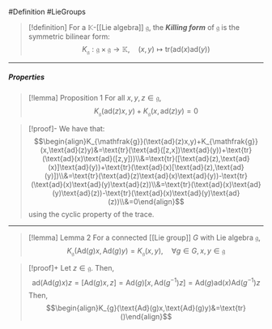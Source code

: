 #Definition #LieGroups 

> [!definition]
> For a $\mathbb{K}$-[[Lie algebra]] $\mathfrak{g}$, the ***Killing form*** of $\mathfrak{g}$ is the symmetric bilinear form: $$K_{\mathfrak{g}}:\mathfrak{g\times g}\to \mathbb{K},\quad (x,y)\mapsto \text{tr}(\text{ad}(x)\text{ad}(y))$$
---
##### Properties
> [!lemma] Proposition 1
> For all $x,y,z\in\mathfrak{g}$, $$K_{\mathfrak{g}}(\text{ad}(z)x,y)+K_{\mathfrak{g}}(x,\text{ad}(z)y)=0$$

> [!proof]-
> We have that: $$\begin{align}K_{\mathfrak{g}}(\text{ad}(z)x,y)+K_{\mathfrak{g}}(x,\text{ad}(z)y)&=\text{tr}(\text{ad}([z,x])\text{ad}(y))+\text{tr}(\text{ad}(x)\text{ad}([z,y]))\\&=\text{tr}([\text{ad}(z),\text{ad}(x)]\text{ad}(y))+\text{tr}(\text{ad}(x)[\text{ad}(z),\text{ad}(y)])\\&=\text{tr}(\text{ad}(z)\text{ad}(x)\text{ad}(y))-\text{tr}(\text{ad}(x)\text{ad}(y)\text{ad}(z))\\&=\text{tr}(\text{ad}(x)\text{ad}(y)\text{ad}(z))-\text{tr}(\text{ad}(x)\text{ad}(y)\text{ad}(z))\\&=0\end{align}$$using the cyclic property of the trace.
---
> [!lemma] Lemma 2
> For a connected [[Lie group]] $G$ with Lie algebra $\mathfrak{g}$, $$K_{\mathfrak{g}}(\text{Ad}(g)x,\text{Ad}(g)y)=K_{\mathfrak{g}}(x,y),\quad \forall g\in G, x,y\in \mathfrak{g}$$

> [!proof]+
> Let $z\in \mathfrak{g}$. Then, $$\text{ad}(\text{Ad}(g)x)z=[\text{Ad}(g)x,z]=\text{Ad}(g)[x,\text{Ad}(g^{-1})z]=\text{Ad}(g)\text{ad}(x)\text{Ad}(g^{-1})z$$Then, $$\begin{align}K_{g}(\text{Ad}(g)x,\text{Ad}(g)y)&=\text{tr}()\end{align}$$